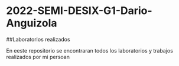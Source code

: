 # 2022-SEMI-DESIX-G1-Dario-Anguizola
##Laboratorios realizados

En eeste repositorio se encontraran todos los laboratorios y trabajos realizados por mi persoan

